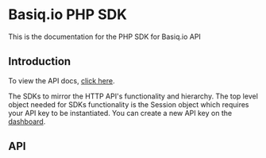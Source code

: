 # Basiq.io PHP SDK

This is the documentation for the PHP SDK for Basiq.io API

## Introduction

To view the API docs, [click here](https://basiq.io/api/).

The SDKs to mirror the HTTP API's functionality and hierarchy.
The top level object needed for SDKs functionality is the Session
object which requires your API key to be instantiated.
You can create a new API key on the [dashboard](http://dashboard.basiq.io).

## API
